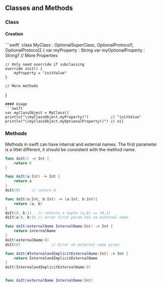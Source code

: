 ## Classes and Methods

### Class
#### Creation
```swift`
class MyClass : OptionalSuperClass, OptionalProtocol1, OptionalProtocol2 {
    var myProperty         : String
    var myOptionalProperty : String?
    // More Properties
    
    // Only need override if subclassing
    override init() {
        myProperty = "initValue"
    }
    
    // More methods
}
```
#### Usage
```swift
var myClassObject = MyClass()
println("\(myClassObject.myProperty)")          // "initValue"
println("\(myClassObject.myOptionalProperty!)") // nil
```


### Methods
Methods in swift can have internal and external names. The first parameter is a littel different, it should be consistent with the method name.
```swift
func doIt() -> Int {
    return 0
}

func doIt(a:Int) -> Int {
    return a
}
doIt(0)     // return 0

func doIt(a:Int, b:Int) -> (a:Int, b:Int){
    return (a, b)
}
doIt(0, b:1)   // returns a tuple (a,b) == (0,1)
doIt(a:0, b:1) // error first param has no external name
```

```swift
func doIt(externalName InternalName:Int) -> Int {
    return internalName
}
doIt(externalName:0)
doIt(0)              // Error no external name given

func doIt(#InternalandImplicitExternalName:Int) -> Int {
    return InternalandImplicitExternalName
}
doIt(InternalandImplicitExternalName:0)


func doIt(externalName InternalName:Int)

```



